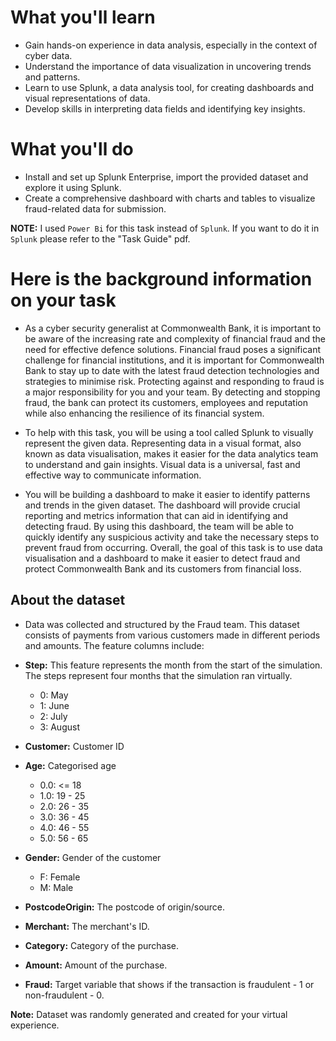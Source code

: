 # What you'll learn
* Gain hands-on experience in data analysis, especially in the context of cyber data.
* Understand the importance of data visualization in uncovering trends and patterns.
* Learn to use Splunk, a data analysis tool, for creating dashboards and visual representations of data.
* Develop skills in interpreting data fields and identifying key insights.
# What you'll do
* Install and set up Splunk Enterprise, import the provided dataset and explore it using Splunk.
* Create a comprehensive dashboard with charts and tables to visualize fraud-related data for submission.

__NOTE:__ I used `Power Bi` for this task instead of `Splunk`. If you want to do it in `Splunk` please refer to the "Task Guide" pdf.

# Here is the background information on your task
* As a cyber security generalist at Commonwealth Bank, it is important to be aware of the increasing rate and complexity of financial fraud and the need for effective defence solutions. Financial fraud poses a significant challenge for financial institutions, and it is important for Commonwealth Bank to stay up to date with the latest fraud detection technologies and strategies to minimise risk. Protecting against and responding to fraud is a major responsibility for you and your team. By detecting and stopping fraud, the bank can protect its customers, employees and reputation while also enhancing the resilience of its financial system.

* To help with this task, you will be using a tool called Splunk to visually represent the given data. Representing data in a visual format, also known as data visualisation, makes it easier for the data analytics team to understand and gain insights. Visual data is a universal, fast and effective way to communicate information.

* You will be building a dashboard to make it easier to identify patterns and trends in the given dataset. The dashboard will provide crucial reporting and metrics information that can aid in identifying and detecting fraud. By using this dashboard, the team will be able to quickly identify any suspicious activity and take the necessary steps to prevent fraud from occurring. Overall, the goal of this task is to use data visualisation and a dashboard to make it easier to detect fraud and protect Commonwealth Bank and its customers from financial loss.

## About the dataset
* Data was collected and structured by the Fraud team. This dataset consists of payments from various customers made in different periods and amounts. The feature columns include:

* __Step:__ This feature represents the month from the start of the simulation. The steps represent four months that the simulation ran virtually.
  * 0: May
  * 1: June
  * 2: July
  * 3: August
* __Customer:__ Customer ID
* __Age:__ Categorised age
  * 0.0: <= 18
  * 1.0: 19 - 25
  * 2.0: 26 - 35
  * 3.0: 36 - 45
  * 4.0: 46 - 55
  * 5.0: 56 - 65
* __Gender:__ Gender of the customer
  * F: Female
  * M: Male
* __PostcodeOrigin:__ The postcode of origin/source.
* __Merchant:__ The merchant's ID. 
* __Category:__ Category of the purchase. 
* __Amount:__ Amount of the purchase.
* __Fraud:__ Target variable that shows if the transaction is fraudulent - 1 or non-fraudulent - 0.

__Note:__ Dataset was randomly generated and created for your virtual experience.
